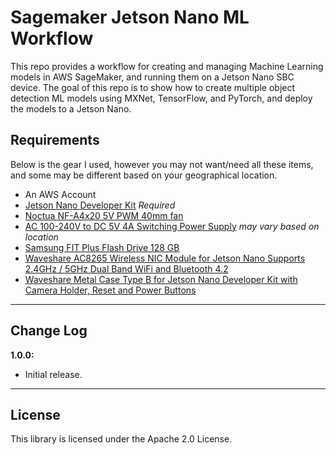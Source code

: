 # Sagemaker Jetson Nano ML Workflow

This repo provides a workflow for creating and managing Machine Learning models in AWS SageMaker, and running them on a Jetson Nano SBC device. The goal of this repo is to show how to create multiple object detection ML models using MXNet, TensorFlow, and PyTorch, and deploy the models to a Jetson Nano.

## Requirements

Below is the gear I used, however you may not want/need all these items, and some may be different based on your geographical location.

- An AWS Account
- [Jetson Nano Developer Kit](https://developer.nvidia.com/embedded/jetson-nano-developer-kit) *Required*
- [Noctua NF-A4x20 5V PWM 40mm fan](https://www.amazon.com.au/gp/product/B071FNHVXN/)
- [AC 100-240V to DC 5V 4A Switching Power Supply](https://www.amazon.com.au/gp/product/B07RSRK92W/) *may vary based on location*
- [Samsung FIT Plus Flash Drive 128 GB](https://www.amazon.com.au/gp/product/B07D7PDLXC/)
- [Waveshare AC8265 Wireless NIC Module for Jetson Nano Supports 2.4GHz / 5GHz Dual Band WiFi and Bluetooth 4.2](https://www.amazon.com.au/gp/product/B07SGDRG34/ref=ppx_yo_dt_b_asin_title_o08_s00?ie=UTF8&psc=1)
- [Waveshare Metal Case Type B for Jetson Nano Developer Kit with Camera Holder, Reset and Power Buttons](https://www.amazon.com.au/gp/product/B07VTNSS4S/)


---

## Change Log

**1.0.0:**
* Initial release.

---

## License

This library is licensed under the Apache 2.0 License.